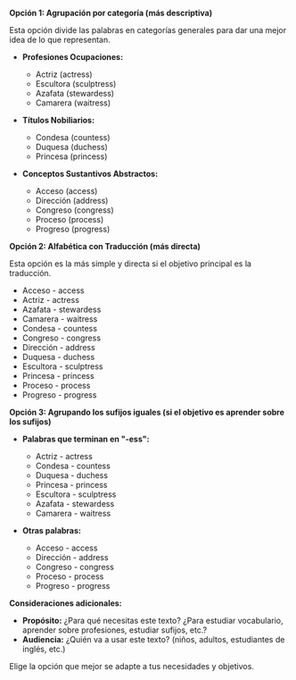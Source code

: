 

**Opción 1: Agrupación por categoría (más descriptiva)**

Esta opción divide las palabras en categorías generales para dar una mejor idea de lo que representan.

*   **Profesiones Ocupaciones:**
    *   Actriz (actress)
    *   Escultora (sculptress)
    *   Azafata (stewardess)
    *   Camarera (waitress)

*   **Títulos Nobiliarios:**
    *   Condesa (countess)
    *   Duquesa (duchess)
    *   Princesa (princess)

*   **Conceptos Sustantivos Abstractos:**
    *   Acceso (access)
    *   Dirección (address)
    *   Congreso (congress)
    *   Proceso (process)
    *   Progreso (progress)

**Opción 2:  Alfabética con Traducción (más directa)**

Esta opción es la más simple y directa si el objetivo principal es la traducción.

*   Acceso - access
*   Actriz - actress
*   Azafata - stewardess
*   Camarera - waitress
*   Condesa - countess
*   Congreso - congress
*   Dirección - address
*   Duquesa - duchess
*   Escultora - sculptress
*   Princesa - princess
*   Proceso - process
*   Progreso - progress

**Opción 3: Agrupando los sufijos iguales (si el objetivo es aprender sobre los sufijos)**

*   **Palabras que terminan en "-ess":**
    *   Actriz - actress
    *   Condesa - countess
    *   Duquesa - duchess
    *   Princesa - princess
    *   Escultora - sculptress
    *   Azafata - stewardess
    *   Camarera - waitress

*   **Otras palabras:**
    *   Acceso - access
    *   Dirección - address
    *   Congreso - congress
    *   Proceso - process
    *   Progreso - progress

**Consideraciones adicionales:**

*   **Propósito:** ¿Para qué necesitas este texto? ¿Para estudiar vocabulario, aprender sobre profesiones, estudiar sufijos, etc.?
*   **Audiencia:** ¿Quién va a usar este texto? (niños, adultos, estudiantes de inglés, etc.)

Elige la opción que mejor se adapte a tus necesidades y objetivos.
